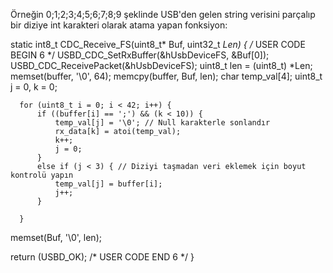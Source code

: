 Örneğin 0;1;2;3;4;5;6;7;8;9 şeklinde USB'den gelen string verisini parçalıp bir diziye int karakteri olarak atama yapan fonksiyon:
  
static int8_t CDC_Receive_FS(uint8_t* Buf, uint32_t *Len)
{
  /* USER CODE BEGIN 6 */
  USBD_CDC_SetRxBuffer(&hUsbDeviceFS, &Buf[0]);
  USBD_CDC_ReceivePacket(&hUsbDeviceFS);
  uint8_t len = (uint8_t) *Len;
  memset(buffer, '\0', 64);
  memcpy(buffer, Buf, len);
  char temp_val[4];
  uint8_t j = 0, k = 0;

      for (uint8_t i = 0; i < 42; i++) {
          if ((buffer[i] == ';') && (k < 10)) {
              temp_val[j] = '\0'; // Null karakterle sonlandır
              rx_data[k] = atoi(temp_val);
              k++;
              j = 0;
          }
          else if (j < 3) { // Diziyi taşmadan veri eklemek için boyut kontrolü yapın
              temp_val[j] = buffer[i];
              j++;
          }

      }
  memset(Buf, '\0', len);


  return (USBD_OK);
  /* USER CODE END 6 */
}
